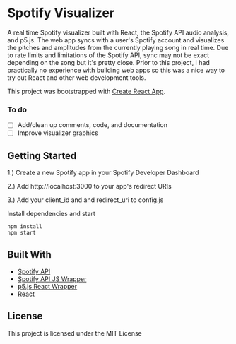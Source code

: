 # Spotify Visualizer

A real time Spotify visualizer built with React, the Spotify API audio analysis, and p5.js. The web app syncs with a user's Spotify account and visualizes the pitches and amplitudes from the currently playing song in real time. Due to rate limits and limitations of the Spotify API, sync may not be exact depending on the song but it's pretty close. Prior to this project, I had practically no experience with building web apps so this was a nice way to try out React and other web development tools. 

This project was bootstrapped with [Create React App](https://github.com/facebook/create-react-app).

### To do

- [ ] Add/clean up comments, code, and documentation
- [ ] Improve visualizer graphics

## Getting Started

1.) Create a new Spotify app in your Spotify Developer Dashboard

2.) Add http://localhost:3000 to your app's redirect URIs

3.) Add your client_id and and redirect_uri to config.js

Install dependencies and start

```
npm install
npm start
```

## Built With

* [Spotify API](https://developer.spotify.com/documentation/web-api/)
* [Spotify API JS Wrapper](https://github.com/JMPerez/spotify-web-api-js)
* [p5.js React Wrapper](https://www.npmjs.com/package/react-p5-wrapper)
* [React](https://github.com/facebook/create-react-app)


## License

This project is licensed under the MIT License

